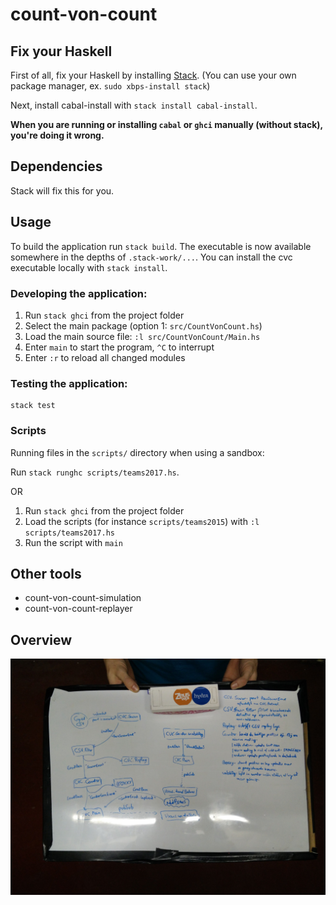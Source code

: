 # count-von-count

## Fix your Haskell

First of all, fix your Haskell by installing [Stack](https://docs.haskellstack.org/en/stable/README/). (You can use your own package manager, ex. `sudo xbps-install stack`)

Next, install cabal-install with `stack install cabal-install`.

**When you are running or installing `cabal` or `ghci` manually (without stack), you're doing it wrong.**

## Dependencies

Stack will fix this for you.

## Usage

To build the application run `stack build`. The executable is now available somewhere in the depths of `.stack-work/...`. You can install the cvc executable locally with `stack install`.

### Developing the application:

1. Run `stack ghci` from the project folder
2. Select the main package (option 1: `src/CountVonCount.hs`)
3. Load the main source file: `:l src/CountVonCount/Main.hs`
4. Enter `main` to start the program, `^C` to interrupt
5. Enter `:r` to reload all changed modules

### Testing the application:

```
stack test
```

### Scripts

Running files in the `scripts/` directory when using a sandbox:

Run `stack runghc scripts/teams2017.hs`.

OR

1. Run `stack ghci` from the project folder
2. Load the scripts (for instance `scripts/teams2015`) with `:l
   scripts/teams2017.hs`
3. Run the script with `main`

## Other tools

* count-von-count-simulation
* count-von-count-replayer

## Overview
![](./overview.jpg)
